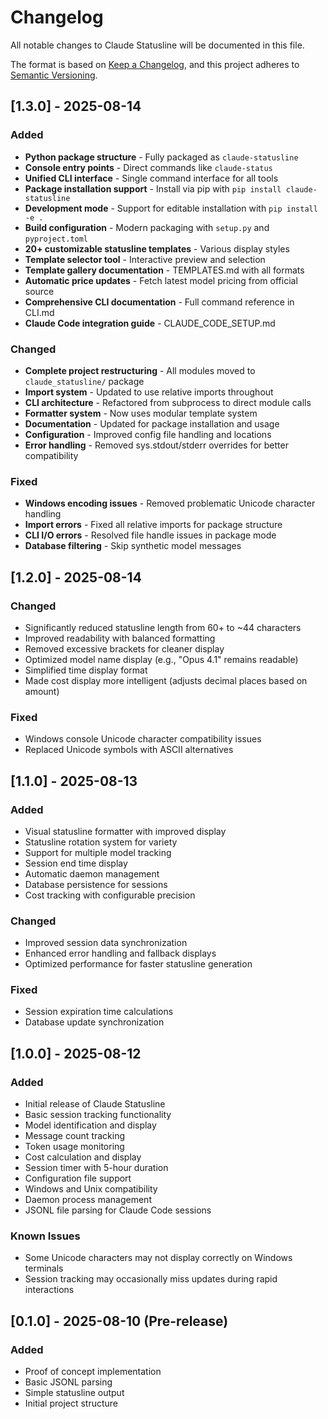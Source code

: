 # Changelog

All notable changes to Claude Statusline will be documented in this file.

The format is based on [Keep a Changelog](https://keepachangelog.com/en/1.0.0/),
and this project adheres to [Semantic Versioning](https://semver.org/spec/v2.0.0.html).

## [1.3.0] - 2025-08-14

### Added
- **Python package structure** - Fully packaged as `claude-statusline`
- **Console entry points** - Direct commands like `claude-status`
- **Unified CLI interface** - Single command interface for all tools
- **Package installation support** - Install via pip with `pip install claude-statusline`
- **Development mode** - Support for editable installation with `pip install -e .`
- **Build configuration** - Modern packaging with `setup.py` and `pyproject.toml`
- **20+ customizable statusline templates** - Various display styles
- **Template selector tool** - Interactive preview and selection
- **Template gallery documentation** - TEMPLATES.md with all formats
- **Automatic price updates** - Fetch latest model pricing from official source
- **Comprehensive CLI documentation** - Full command reference in CLI.md
- **Claude Code integration guide** - CLAUDE_CODE_SETUP.md

### Changed
- **Complete project restructuring** - All modules moved to `claude_statusline/` package
- **Import system** - Updated to use relative imports throughout
- **CLI architecture** - Refactored from subprocess to direct module calls
- **Formatter system** - Now uses modular template system
- **Documentation** - Updated for package installation and usage
- **Configuration** - Improved config file handling and locations
- **Error handling** - Removed sys.stdout/stderr overrides for better compatibility

### Fixed
- **Windows encoding issues** - Removed problematic Unicode character handling
- **Import errors** - Fixed all relative imports for package structure
- **CLI I/O errors** - Resolved file handle issues in package mode
- **Database filtering** - Skip synthetic model messages

## [1.2.0] - 2025-08-14

### Changed
- Significantly reduced statusline length from 60+ to ~44 characters
- Improved readability with balanced formatting
- Removed excessive brackets for cleaner display
- Optimized model name display (e.g., "Opus 4.1" remains readable)
- Simplified time display format
- Made cost display more intelligent (adjusts decimal places based on amount)

### Fixed
- Windows console Unicode character compatibility issues
- Replaced Unicode symbols with ASCII alternatives

## [1.1.0] - 2025-08-13

### Added
- Visual statusline formatter with improved display
- Statusline rotation system for variety
- Support for multiple model tracking
- Session end time display
- Automatic daemon management
- Database persistence for sessions
- Cost tracking with configurable precision

### Changed
- Improved session data synchronization
- Enhanced error handling and fallback displays
- Optimized performance for faster statusline generation

### Fixed
- Session expiration time calculations
- Database update synchronization

## [1.0.0] - 2025-08-12

### Added
- Initial release of Claude Statusline
- Basic session tracking functionality
- Model identification and display
- Message count tracking
- Token usage monitoring
- Cost calculation and display
- Session timer with 5-hour duration
- Configuration file support
- Windows and Unix compatibility
- Daemon process management
- JSONL file parsing for Claude Code sessions

### Known Issues
- Some Unicode characters may not display correctly on Windows terminals
- Session tracking may occasionally miss updates during rapid interactions

## [0.1.0] - 2025-08-10 (Pre-release)

### Added
- Proof of concept implementation
- Basic JSONL parsing
- Simple statusline output
- Initial project structure
